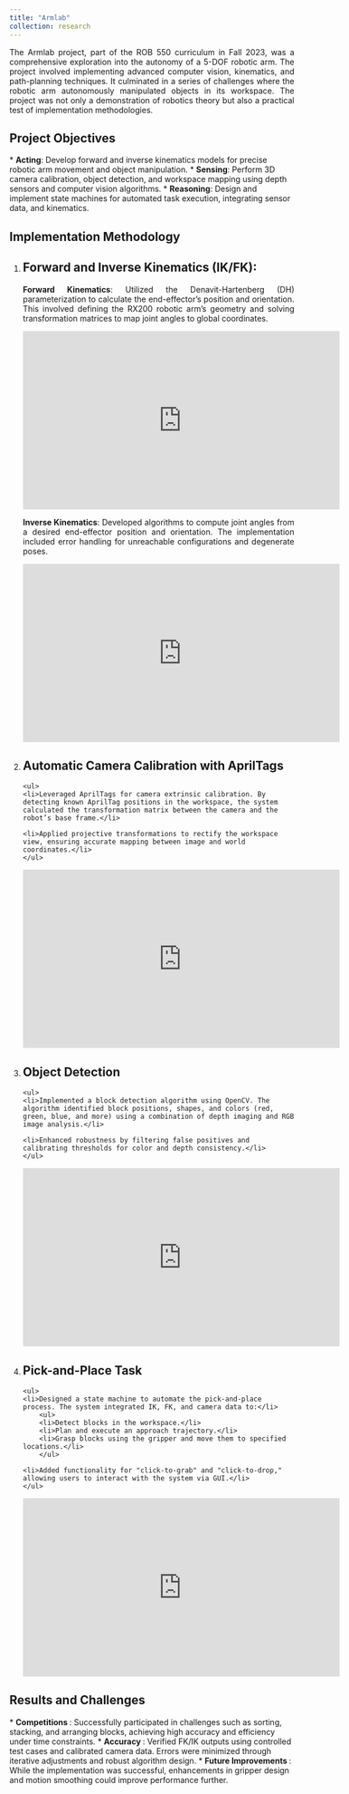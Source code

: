 ```yaml
---
title: "Armlab"
collection: research
---
```


<p style="text-align: justify">
The Armlab project, part of the ROB 550 curriculum in Fall 2023, was a comprehensive exploration into the autonomy of a 5-DOF robotic arm. The project involved implementing advanced computer vision, kinematics, and path-planning techniques. It culminated in a series of challenges where the robotic arm autonomously manipulated objects in its workspace. The project was not only a demonstration of robotics theory but also a practical test of implementation methodologies.</p>

<h2>Project Objectives</h2>
* <b>Acting</b>: Develop forward and inverse kinematics models for precise robotic arm movement and object manipulation.
* <b>Sensing</b>: Perform 3D camera calibration, object detection, and workspace mapping using depth sensors and computer vision algorithms.
* <b>Reasoning</b>: Design and implement state machines for automated task execution, integrating sensor data, and kinematics.

<h2>Implementation Methodology</h2>
<ol>
<li><h2>Forward and Inverse Kinematics (IK/FK): </h2></li>

<p style="text-align: justify">
<b>Forward Kinematics</b>:  Utilized the Denavit-Hartenberg (DH) parameterization to calculate the end-effector’s position and orientation. This involved defining the RX200 robotic arm’s geometry and solving transformation matrices to map joint angles to global coordinates.</p>

<p style="text-align: justify">
<iframe width="560" height="315" src="https://www.youtube.com/embed/hAnHlFvRkM4?si=iIb7y0iOv3Wy8oos" title="YouTube video player" frameborder="0" allow="accelerometer; autoplay; clipboard-write; encrypted-media; gyroscope; picture-in-picture; web-share" referrerpolicy="strict-origin-when-cross-origin" allowfullscreen></iframe></p>

<p style="text-align: justify">
<b>Inverse Kinematics</b>: Developed algorithms to compute joint angles from a desired end-effector position and orientation. The implementation included error handling for unreachable configurations and degenerate poses. </p>

<p style="text-align: justify">
<iframe width="560" height="315" src="https://www.youtube.com/embed/ideIQyKmkjk?si=31MZQyy3GmKgdrmy" title="YouTube video player" frameborder="0" allow="accelerometer; autoplay; clipboard-write; encrypted-media; gyroscope; picture-in-picture; web-share" referrerpolicy="strict-origin-when-cross-origin" allowfullscreen></iframe></p>

<li><h2>Automatic Camera Calibration with AprilTags</h2></li>

    <ul>
    <li>Leveraged AprilTags for camera extrinsic calibration. By detecting known AprilTag positions in the workspace, the system calculated the transformation matrix between the camera and the robot’s base frame.</li>

    <li>Applied projective transformations to rectify the workspace view, ensuring accurate mapping between image and world coordinates.</li>
    </ul>

<p style="text-align: justify">
<iframe width="560" height="315" src="https://www.youtube.com/embed/V8SBXsi8USc?si=8zo1kFTeT1C0KX1u" title="YouTube video player" frameborder="0" allow="accelerometer; autoplay; clipboard-write; encrypted-media; gyroscope; picture-in-picture; web-share" referrerpolicy="strict-origin-when-cross-origin" allowfullscreen></iframe></p>

<li><h2>Object Detection</h2></li>

    <ul>
    <li>Implemented a block detection algorithm using OpenCV. The algorithm identified block positions, shapes, and colors (red, green, blue, and more) using a combination of depth imaging and RGB image analysis.</li>

    <li>Enhanced robustness by filtering false positives and calibrating thresholds for color and depth consistency.</li>
    </ul>

<p style="text-align: justify">
<iframe width="560" height="315" src="https://www.youtube.com/embed/3wkHn5D2LIs?si=l2AEPqZb5J3BsQ9-" title="YouTube video player" frameborder="0" allow="accelerometer; autoplay; clipboard-write; encrypted-media; gyroscope; picture-in-picture; web-share" referrerpolicy="strict-origin-when-cross-origin" allowfullscreen></iframe></p>

<li><h2>Pick-and-Place Task</h2></li>

    <ul>
    <li>Designed a state machine to automate the pick-and-place process. The system integrated IK, FK, and camera data to:</li>
        <ul>
        <li>Detect blocks in the workspace.</li>
        <li>Plan and execute an approach trajectory.</li>
        <li>Grasp blocks using the gripper and move them to specified locations.</li>
        </ul>

    <li>Added functionality for "click-to-grab" and "click-to-drop," allowing users to interact with the system via GUI.</li>
    </ul>

<p style="text-align: justify">
<iframe width="560" height="315" src="https://www.youtube.com/embed/zv9TkZM83cg?si=n53WkRFMRgThxpqW" title="YouTube video player" frameborder="0" allow="accelerometer; autoplay; clipboard-write; encrypted-media; gyroscope; picture-in-picture; web-share" referrerpolicy="strict-origin-when-cross-origin" allowfullscreen></iframe></p>

</ol>

<h2>Results and Challenges</h2>
* <b> Competitions </b>: Successfully participated in challenges such as sorting, stacking, and arranging blocks, achieving high accuracy and efficiency under time constraints.
* <b> Accuracy </b>: Verified FK/IK outputs using controlled test cases and calibrated camera data. Errors were minimized through iterative adjustments and robust algorithm design.
* <b> Future Improvements </b>: While the implementation was successful, enhancements in gripper design and motion smoothing could improve performance further.